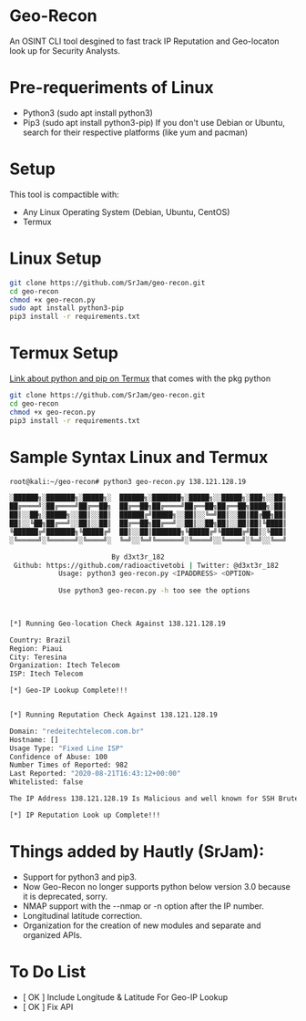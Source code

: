 # Geo-Recon
An OSINT CLI tool desgined to fast track IP Reputation and Geo-locaton look up for Security Analysts.

# Pre-requeriments of Linux

* Python3 (sudo apt install python3)
* Pip3 (sudo apt install python3-pip)
If you don't use Debian or Ubuntu, search for their respective platforms (like yum and pacman)

# Setup
This tool is compactible with:
* Any Linux Operating System (Debian, Ubuntu, CentOS)
* Termux

# Linux Setup
```bash
git clone https://github.com/SrJam/geo-recon.git
cd geo-recon
chmod +x geo-recon.py
sudo apt install python3-pip
pip3 install -r requirements.txt
```
# Termux Setup 

[Link about python and pip on Termux](https://wiki.termux.com/wiki/Python) that comes with the pkg python

```bash
git clone https://github.com/SrJam/geo-recon.git
cd geo-recon
chmod +x geo-recon.py
pip3 install -r requirements.txt
```
# Sample Syntax Linux and Termux
```bash
root@kali:~/geo-recon# python3 geo-recon.py 138.121.128.19

░██████╗░███████╗░█████╗░  ██████╗░███████╗░█████╗░░█████╗░███╗░░██╗
██╔════╝░██╔════╝██╔══██╗  ██╔══██╗██╔════╝██╔══██╗██╔══██╗████╗░██║
██║░░██╗░█████╗░░██║░░██║  ██████╔╝█████╗░░██║░░╚═╝██║░░██║██╔██╗██║
██║░░╚██╗██╔══╝░░██║░░██║  ██╔══██╗██╔══╝░░██║░░██╗██║░░██║██║╚████║
╚██████╔╝███████╗╚█████╔╝  ██║░░██║███████╗╚█████╔╝╚█████╔╝██║░╚███║
░╚═════╝░╚══════╝░╚════╝░  ╚═╝░░╚═╝╚══════╝░╚════╝░░╚════╝░╚═╝░░╚══╝

                         By d3xt3r_182
 Github: https://github.com/radioactivetobi | Twitter: @d3xt3r_182
            Usage: python3 geo-recon.py <IPADDRESS> <OPTION>
            
            Use python3 geo-recon.py -h too see the options
            


[*] Running Geo-location Check Against 138.121.128.19

Country: Brazil
Region: Piaui
City: Teresina
Organization: Itech Telecom
ISP: Itech Telecom

[*] Geo-IP Lookup Complete!!!


[*] Running Reputation Check Against 138.121.128.19

Domain: "redeitechtelecom.com.br"
Hostname: []
Usage Type: "Fixed Line ISP"
Confidence of Abuse: 100
Number Times of Reported: 982
Last Reported: "2020-08-21T16:43:12+00:00"
Whitelisted: false

The IP Address 138.121.128.19 Is Malicious and well known for SSH Bruteforce Attacks

[*] IP Reputation Look up Complete!!!
```


# Things added by Hautly (SrJam):

- Support for python3 and pip3.
- Now Geo-Recon no longer supports python below version 3.0 because it is deprecated, sorry.
- NMAP support with the --nmap or -n option after the IP number.
- Longitudinal latitude correction.
- Organization for the creation of new modules and separate and organized APIs.


# To Do List
* [ OK ] Include Longitude & Latitude For Geo-IP Lookup
* [ OK ] Fix API

